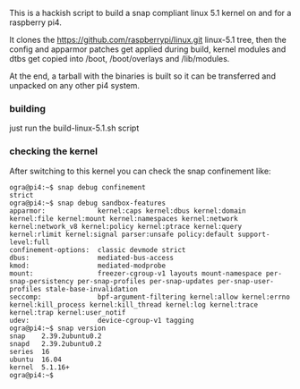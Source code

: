 This is a hackish script to build a snap compliant linux 5.1 kernel
on and for a raspberry pi4.

It clones the https://github.com/raspberrypi/linux.git linux-5.1 tree, then
the config and apparmor patches get applied during build, kernel modules
and dtbs get copied into /boot, /boot/overlays and /lib/modules.

At the end, a tarball with the binaries is built so it can be transferred and
unpacked on any other pi4 system.

### building

just run the build-linux-5.1.sh script

### checking the kernel

After switching to this kernel you can check the snap confinement like:

```
ogra@pi4:~$ snap debug confinement
strict
ogra@pi4:~$ snap debug sandbox-features
apparmor:             kernel:caps kernel:dbus kernel:domain kernel:file kernel:mount kernel:namespaces kernel:network kernel:network_v8 kernel:policy kernel:ptrace kernel:query kernel:rlimit kernel:signal parser:unsafe policy:default support-level:full
confinement-options:  classic devmode strict
dbus:                 mediated-bus-access
kmod:                 mediated-modprobe
mount:                freezer-cgroup-v1 layouts mount-namespace per-snap-persistency per-snap-profiles per-snap-updates per-snap-user-profiles stale-base-invalidation
seccomp:              bpf-argument-filtering kernel:allow kernel:errno kernel:kill_process kernel:kill_thread kernel:log kernel:trace kernel:trap kernel:user_notif
udev:                 device-cgroup-v1 tagging
ogra@pi4:~$ snap version
snap    2.39.2ubuntu0.2
snapd   2.39.2ubuntu0.2
series  16
ubuntu  16.04
kernel  5.1.16+
ogra@pi4:~$ 
```
